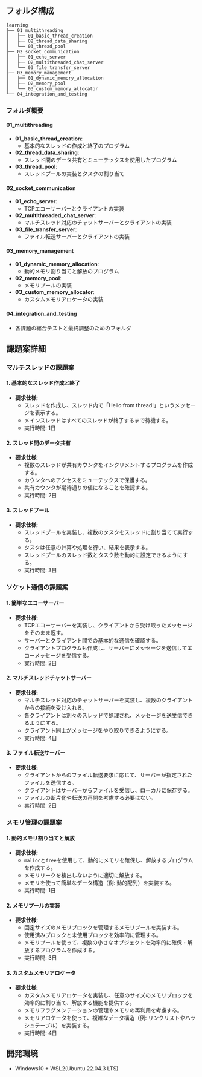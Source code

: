 ## フォルダ構成

```
learning
├── 01_multithreading
│   ├── 01_basic_thread_creation
│   ├── 02_thread_data_sharing
│   └── 03_thread_pool
├── 02_socket_communication
│   ├── 01_echo_server
│   ├── 02_multithreaded_chat_server
│   └── 03_file_transfer_server
├── 03_memory_management
│   ├── 01_dynamic_memory_allocation
│   ├── 02_memory_pool
│   └── 03_custom_memory_allocator
└── 04_integration_and_testing
```

### フォルダ概要 

#### 01_multithreading
- **01_basic_thread_creation**:
  - 基本的なスレッドの作成と終了のプログラム
- **02_thread_data_sharing**:
  - スレッド間のデータ共有とミューテックスを使用したプログラム
- **03_thread_pool**:
  - スレッドプールの実装とタスクの割り当て

#### 02_socket_communication
- **01_echo_server**:
  - TCPエコーサーバーとクライアントの実装
- **02_multithreaded_chat_server**:
  - マルチスレッド対応のチャットサーバーとクライアントの実装
- **03_file_transfer_server**:
  - ファイル転送サーバーとクライアントの実装

#### 03_memory_management
- **01_dynamic_memory_allocation**:
  - 動的メモリ割り当てと解放のプログラム
- **02_memory_pool**:
  - メモリプールの実装
- **03_custom_memory_allocator**:
  - カスタムメモリアロケータの実装

#### 04_integration_and_testing
- 各課題の総合テストと最終調整のためのフォルダ

## 課題案詳細

### マルチスレッドの課題案

#### 1. 基本的なスレッド作成と終了
- **要求仕様**:
    - スレッドを作成し、スレッド内で「Hello from thread!」というメッセージを表示する。
    - メインスレッドはすべてのスレッドが終了するまで待機する。
    - 実行時間: 1日

#### 2. スレッド間のデータ共有
- **要求仕様**:
    - 複数のスレッドが共有カウンタをインクリメントするプログラムを作成する。
    - カウンタへのアクセスをミューテックスで保護する。
    - 共有カウンタが期待通りの値になることを確認する。
    - 実行時間: 2日

#### 3. スレッドプール
- **要求仕様**:
    - スレッドプールを実装し、複数のタスクをスレッドに割り当てて実行する。
    - タスクは任意の計算や処理を行い、結果を表示する。
    - スレッドプールのスレッド数とタスク数を動的に設定できるようにする。
    - 実行時間: 3日

### ソケット通信の課題案

#### 1. 簡単なエコーサーバー
- **要求仕様**:
    - TCPエコーサーバーを実装し、クライアントから受け取ったメッセージをそのまま返す。
    - サーバーとクライアント間での基本的な通信を確認する。
    - クライアントプログラムも作成し、サーバーにメッセージを送信してエコーメッセージを受信する。
    - 実行時間: 2日

#### 2. マルチスレッドチャットサーバー
- **要求仕様**:
    - マルチスレッド対応のチャットサーバーを実装し、複数のクライアントからの接続を受け入れる。
    - 各クライアントは別々のスレッドで処理され、メッセージを送受信できるようにする。
    - クライアント同士がメッセージをやり取りできるようにする。
    - 実行時間: 4日

#### 3. ファイル転送サーバー
- **要求仕様**:
    - クライアントからのファイル転送要求に応じて、サーバーが指定されたファイルを送信する。
    - クライアントはサーバーからファイルを受信し、ローカルに保存する。
    - ファイルの断片化や転送の再開を考慮する必要はない。
    - 実行時間: 2日

### メモリ管理の課題案

#### 1. 動的メモリ割り当てと解放
- **要求仕様**:
    - `malloc`と`free`を使用して、動的にメモリを確保し、解放するプログラムを作成する。
    - メモリリークを検出しないように適切に解放する。
    - メモリを使って簡単なデータ構造（例: 動的配列）を実装する。
    - 実行時間: 1日

#### 2. メモリプールの実装
- **要求仕様**:
    - 固定サイズのメモリブロックを管理するメモリプールを実装する。
    - 使用済みブロックと未使用ブロックを効率的に管理する。
    - メモリプールを使って、複数の小さなオブジェクトを効率的に確保・解放するプログラムを作成する。
    - 実行時間: 3日

#### 3. カスタムメモリアロケータ
- **要求仕様**:
    - カスタムメモリアロケータを実装し、任意のサイズのメモリブロックを効率的に割り当て、解放する機能を提供する。
    - メモリフラグメンテーションの管理やメモリの再利用を考慮する。
    - メモリアロケータを使って、複雑なデータ構造（例: リンクリストやハッシュテーブル）を実装する。
    - 実行時間: 4日

## 開発環境
- Windows10 + WSL2(Ubuntu 22.04.3 LTS)